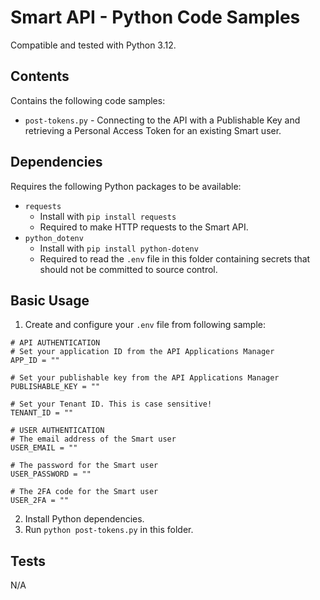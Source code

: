 # Smart API - Python Code Samples
Compatible and tested with Python 3.12.

## Contents
Contains the following code samples:
- `post-tokens.py` - Connecting to the API with a Publishable Key and retrieving a Personal Access Token for an existing Smart user.

## Dependencies
Requires the following Python packages to be available:
- `requests` 
  - Install with `pip install requests`
  - Required to make HTTP requests to the Smart API.
- `python_dotenv` 
  - Install with `pip install python-dotenv`
  - Required to read the `.env` file in this folder containing secrets that should not be committed to source control.

## Basic Usage
1) Create and configure your `.env` file from following sample:
```
# API AUTHENTICATION
# Set your application ID from the API Applications Manager
APP_ID = ""

# Set your publishable key from the API Applications Manager
PUBLISHABLE_KEY = "" 

# Set your Tenant ID. This is case sensitive!
TENANT_ID = ""

# USER AUTHENTICATION
# The email address of the Smart user
USER_EMAIL = ""

# The password for the Smart user
USER_PASSWORD = ""

# The 2FA code for the Smart user
USER_2FA = ""
```
  
2) Install Python dependencies.
3) Run `python post-tokens.py` in this folder.

## Tests
N/A